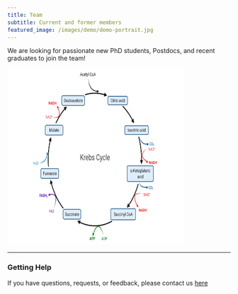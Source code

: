 ```yaml
---
title: Team
subtitle: Current and former members
featured_image: /images/demo/demo-portrait.jpg
---
```


We are looking for passionate new PhD students, Postdocs, and recent graduates to join the team!


 <img src="./images/krebscycle.png" width="400" height="400">

---

### Getting Help
If you have questions, requests, or feedback, please contact us [here](https://karlstaedtlab.github.io/cardionet/contact)

